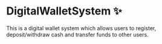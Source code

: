 # DigitalWalletSystem ✨
This is a digital wallet system which allows users to register, deposit/withdraw cash and transfer funds to other users.
